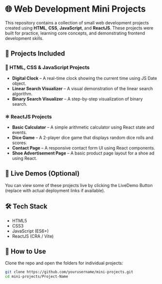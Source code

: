 # 🌐 Web Development Mini Projects

This repository contains a collection of small web development projects created using **HTML**, **CSS**, **JavaScript**, and **ReactJS**. These projects were built for practice, learning core concepts, and demonstrating frontend development skills.

## 🧩 Projects Included

### 🔹 HTML, CSS & JavaScript Projects
- **Digital Clock** – A real-time clock showing the current time using JS Date object.
- **Linear Search Visualizer** – A visual demonstration of the linear search algorithm.
- **Binary Search Visualizer** – A step-by-step visualization of binary search.

### ⚛️ ReactJS Projects
- **Basic Calculator** – A simple arithmetic calculator using React state and events.
- **Dice Game** – A 2-player dice game that displays random dice rolls and scores.
- **Contact Page** – A responsive contact form UI using React components.
- **Shoe Advertisement Page** – A basic product page layout for a shoe ad using React.

## 🚀 Live Demos (Optional)
You can view some of these projects live by clicking the LiveDemo Button (replace with actual deployment links if available).

## 🛠️ Tech Stack
- HTML5
- CSS3
- JavaScript (ES6+)
- ReactJS (CRA / Vite)

## 📂 How to Use
Clone the repo and open the folders for individual projects:

```bash
git clone https://github.com/yourusername/mini-projects.git
cd mini-projects/Project-Name
